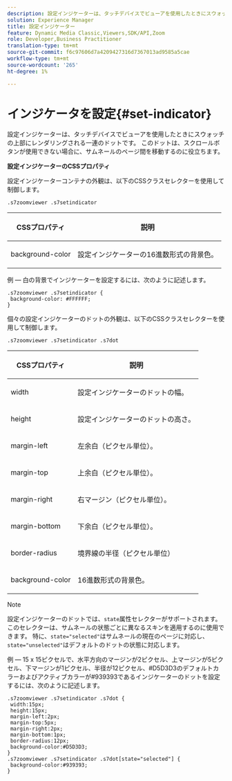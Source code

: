 ```yaml
---
description: 設定インジケーターは、タッチデバイスでビューアを使用したときにスウォッチの上部にレンダリングされる一連のドットです。 このドットは、スクロールボタンが使用できない場合に、サムネールのページ間を移動するのに役立ちます。
solution: Experience Manager
title: 設定インジケーター
feature: Dynamic Media Classic,Viewers,SDK/API,Zoom
role: Developer,Business Practitioner
translation-type: tm+mt
source-git-commit: f6c97606d7a4209427316d7367013ad9585a5cae
workflow-type: tm+mt
source-wordcount: '265'
ht-degree: 1%

---
```



# インジケータを設定{#set-indicator}

設定インジケーターは、タッチデバイスでビューアを使用したときにスウォッチの上部にレンダリングされる一連のドットです。 このドットは、スクロールボタンが使用できない場合に、サムネールのページ間を移動するのに役立ちます。

<!--<a id="section_061E550C1C1D4DB2BD663A898895B38C"></a>-->

**設定インジケーターのCSSプロパティ**

設定インジケーターコンテナの外観は、以下のCSSクラスセレクターを使用して制御します。

```
.s7zoomviewer .s7setindicator
```

<table id="table_94EE3F5BBE4547C0B4943471CEE7EDE4"> 
 <thead> 
  <tr> 
   <th colname="col1" class="entry"> <p> CSSプロパティ </p> </th> 
   <th colname="col2" class="entry"> <p>説明 </p> </th> 
  </tr> 
 </thead>
 <tbody> 
  <tr> 
   <td colname="col1"> <p> <span class="codeph"> background-color  </span> </p> </td> 
   <td colname="col2"> <p>設定インジケーターの16進数形式の背景色。 </p> </td> 
  </tr> 
 </tbody> 
</table>

例 — 白の背景でインジケーターを設定するには、次のように記述します。

```
.s7zoomviewer .s7setindicator { 
 background-color: #FFFFFF; 
}
```

個々の設定インジケーターのドットの外観は、以下のCSSクラスセレクターを使用して制御します。

`.s7zoomviewer .s7setindicator .s7dot`

<table id="table_09B6E232FB94417392D101A7A653BE54"> 
 <thead> 
  <tr> 
   <th colname="col1" class="entry"> <p> CSSプロパティ </p> </th> 
   <th colname="col2" class="entry"> <p>説明 </p> </th> 
  </tr> 
 </thead>
 <tbody> 
  <tr> 
   <td colname="col1"> <p> <span class="codeph"> width </span> </p> </td> 
   <td colname="col2"> <p>設定インジケーターのドットの幅。 </p> </td> 
  </tr> 
  <tr> 
   <td colname="col1"> <p> <span class="codeph"> height </span> </p> </td> 
   <td colname="col2"> <p>設定インジケーターのドットの高さ。 </p> </td> 
  </tr> 
  <tr> 
   <td colname="col1"> <p> <span class="codeph"> margin-left  </span> </p> </td> 
   <td colname="col2"> <p>左余白（ピクセル単位）。 </p> </td> 
  </tr> 
  <tr> 
   <td colname="col1"> <p> <span class="codeph"> margin-top  </span> </p> </td> 
   <td colname="col2"> <p>上余白（ピクセル単位）。 </p> </td> 
  </tr> 
  <tr> 
   <td colname="col1"> <p> <span class="codeph"> margin-right  </span> </p> </td> 
   <td colname="col2"> <p>右マージン（ピクセル単位）。 </p> </td> 
  </tr> 
  <tr> 
   <td colname="col1"> <p> <span class="codeph"> margin-bottom  </span> </p> </td> 
   <td colname="col2"> <p>下余白（ピクセル単位）。 </p> </td> 
  </tr> 
  <tr> 
   <td colname="col1"> <p> <span class="codeph"> border-radius  </span> </p> </td> 
   <td colname="col2"> <p>境界線の半径（ピクセル単位） </p> </td> 
  </tr> 
  <tr> 
   <td colname="col1"> <p> <span class="codeph"> background-color  </span> </p> </td> 
   <td colname="col2"> <p>16進数形式の背景色。 </p> </td> 
  </tr> 
 </tbody> 
</table>

>[!NOTE]
>
>設定インジケーターのドットでは、`state`属性セレクターがサポートされます。このセレクターは、サムネールの状態ごとに異なるスキンを適用するのに使用できます。 特に、`state="selected"`はサムネールの現在のページに対応し、`state="unselected"`はデフォルトのドットの状態に対応します。

例 — 15 x 15ピクセルで、水平方向のマージンが2ピクセル、上マージンが5ピクセル、下マージンが1ピクセル、半径が12ピクセル、#D5D3D3のデフォルトカラーおよびアクティブカラーが#939393であるインジケーターのドットを設定するには、次のように記述します。

```
.s7zoomviewer .s7setindicator .s7dot { 
 width:15px; 
 height:15px; 
 margin-left:2px; 
 margin-top:5px; 
 margin-right:2px; 
 margin-bottom:1px; 
 border-radius:12px; 
 background-color:#D5D3D3;  
} 
.s7zoomviewer .s7setindicator .s7dot[state="selected"] { 
 background-color:#939393;  
}
```

